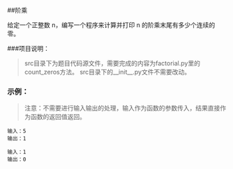 ##阶乘

给定一个正整数 n，编写一个程序来计算并打印 n 的阶乘末尾有多少个连续的零。


###项目说明：

>src目录下为题目代码源文件，需要完成的内容为factorial.py里的count_zeros方法。
>src目录下的__init__.py文件不需要改动。



### 示例：
>注意：不需要进行输入输出的处理，输入作为函数的参数传入，结果直接作为函数的返回值返回。

	输入：5
	输出：1
	
	输入：1
	输出：0